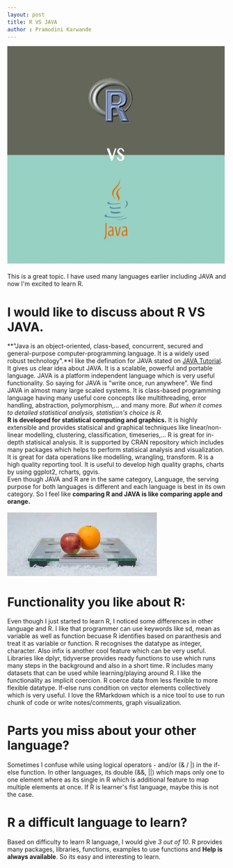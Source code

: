 ```yaml
---
layout: post
title: R VS JAVA
author : Pramodini Karwande
---
```



<img src="https://raw.githubusercontent.com/pkarwan/pkarwan.github.io/master/images/data-science-with-r-for-java-developers.jpg" width="500" height="500" />
<br /><br />This is a great topic. I have used many languages earlier including JAVA and now I'm excited to learn R. <br/>

# I would like to discuss about R VS JAVA. 

**"Java is an object-oriented, class-based, concurrent, secured and general-purpose computer-programming language. It is a widely used robust technology".**I like the defination for JAVA stated on [JAVA Tutorial]("https://www.javatpoint.com/java-tutorial"). It gives us clear idea about JAVA. It is a scalable, powerful and portable language. JAVA is a platform independent language which is very useful functionality. So saying for JAVA is "write once, run anywhere". We find JAVA in almost many large scaled systems. It is class-based programming language having many useful core concepts like multithreading, error handling, abstraction, polymorphism,... and many more. _But when it comes to detailed statistical analysis, statistian's choice is R._ <br/>
**R is developed for statistical computing and graphics.** It is highly extensible and provides statisical and graphical techniques like linear/non-linear modelling, clustering, classification, timeseries,... R is great for in-depth statisical analysis. It is supported by CRAN repository which includes many packages which helps to perform statisical analysis and visualization. It is great for data operations like modelling, wrangling, transform. R is a high quality reporting tool. It is useful to develop high quality graphs, charts by using ggplot2, rcharts, ggvis. <br/>
Even though JAVA and R are in the same category, Language, the serving purpose for both languages is different and each language is best in its own category. So I feel like **comparing R and JAVA is like comparing apple and orange.** <br/><br />
![](https://raw.githubusercontent.com/pkarwan/pkarwan.github.io/master/images/RvsJAVA.jpg)

# Functionality you like about R: <br/>
Even though I just started to learn R, I noticed some differences in other language and R. I like that programmer can use keywords like sd, mean as variable as well as function becuase R identifies based on paranthesis and treat it as variable or function. R recognises the datatype as integer, character.  Also infix is another cool feature which can be very useful. Libraries like dplyr, tidyverse provides ready functions to use which runs many steps in the background and also in a short time. R includes many datasets that can be used while learning/playing around R. I like the functionality as implicit coercion. R coerce data from less flexible to more flexible datatype. If-else runs condition on vector elements collectively which is very useful. I love the RMarkdown which is  a nice tool to use to run chunk of code or write notes/comments, graph visualization. <br/>

# Parts you miss about your other language? <br/>
Sometimes I confuse while using logical operators - and/or (& / |) in the if-else function. In other languages, its double (&&, ||) which maps only one to one element where as its single in R which is additional feature to map multiple elements at once. If R is learner's fist language, maybe this is not the case. <br/>

# R a difficult language to learn? <br/>
Based on difficulty to learn R language, I would give _3 out of 10_. R provides many packages, libraries, functions, examples to use functions and **Help is always available**. So its easy and interesting to learn. <br/>
